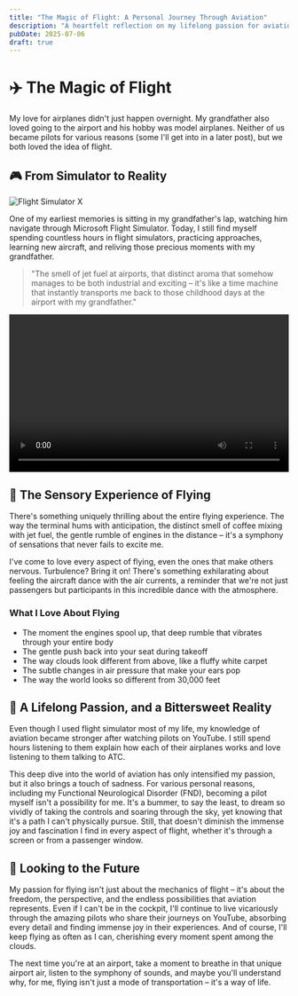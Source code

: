 ```yaml
---
title: "The Magic of Flight: A Personal Journey Through Aviation"
description: "A heartfelt reflection on my lifelong passion for aviation, inspired by my grandfather and nurtured through flight simulators"
pubDate: 2025-07-06
draft: true
---
```


# ✈️ The Magic of Flight

My love for airplanes didn't just happen overnight. My grandfather also loved going to the airport and his hobby was model airplanes. Neither of us became pilots for various reasons (some I'll get into in a later post), but we both loved the idea of flight.

## 🎮 From Simulator to Reality

![Flight Simulator X](https://22yjaf7c2x.ufs.sh/f/avP9Ws4j0vyMnjA29Fcx8TWaBUX7siRSeEoJZ0IwG6frjHlL)

One of my earliest memories is sitting in my grandfather's lap, watching him navigate through Microsoft Flight Simulator. Today, I still find myself spending countless hours in flight simulators, practicing approaches, learning new aircraft, and reliving those precious moments with my grandfather.

> "The smell of jet fuel at airports, that distinct aroma that somehow manages to be both industrial and exciting – it's like a time machine that instantly transports me back to those childhood days at the airport with my grandfather."

<video controls style="width: 100%; aspect-ratio: 16/9;">
  <source src="https://22yjaf7c2x.ufs.sh/f/avP9Ws4j0vyMewPsDnvZunTNIBq8K0FEPavgJD7jyUtzYXmw" type="video/mp4">
  Your browser does not support the video tag.
</video>

## 🌟 The Sensory Experience of Flying

There's something uniquely thrilling about the entire flying experience. The way the terminal hums with anticipation, the distinct smell of coffee mixing with jet fuel, the gentle rumble of engines in the distance – it's a symphony of sensations that never fails to excite me.

I've come to love every aspect of flying, even the ones that make others nervous. Turbulence? Bring it on! There's something exhilarating about feeling the aircraft dance with the air currents, a reminder that we're not just passengers but participants in this incredible dance with the atmosphere.

### What I Love About Flying

- The moment the engines spool up, that deep rumble that vibrates through your entire body
- The gentle push back into your seat during takeoff
- The way clouds look different from above, like a fluffy white carpet
- The subtle changes in air pressure that make your ears pop
- The way the world looks so different from 30,000 feet

## 🛫 A Lifelong Passion, and a Bittersweet Reality

Even though I used flight simulator most of my life, my knowledge of aviation became stronger after watching pilots on YouTube. I still spend hours listening to them explain how each of their airplanes works and love listening to them talking to ATC.

This deep dive into the world of aviation has only intensified my passion, but it also brings a touch of sadness. For various personal reasons, including my Functional Neurological Disorder (FND), becoming a pilot myself isn't a possibility for me. It's a bummer, to say the least, to dream so vividly of taking the controls and soaring through the sky, yet knowing that it's a path I can't physically pursue. Still, that doesn't diminish the immense joy and fascination I find in every aspect of flight, whether it's through a screen or from a passenger window.

## 🌅 Looking to the Future

My passion for flying isn't just about the mechanics of flight – it's about the freedom, the perspective, and the endless possibilities that aviation represents. Even if I can't be in the cockpit, I'll continue to live vicariously through the amazing pilots who share their journeys on YouTube, absorbing every detail and finding immense joy in their experiences. And of course, I'll keep flying as often as I can, cherishing every moment spent among the clouds.

The next time you're at an airport, take a moment to breathe in that unique airport air, listen to the symphony of sounds, and maybe you'll understand why, for me, flying isn't just a mode of transportation – it's a way of life.
